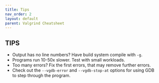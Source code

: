 ```yaml
---
title: Tips
nav_order: 2
layout: default
parent: Valgrind Cheatsheet
---
```


## **TIPS**

- Output has no line numbers? Have build system compile with `-g`.
- Programs run 10-50x slower. Test with small workloads.
- Too many errors? Fix the first errors, that may remove further errors.
- Check out the `--vgdb-error` and `--vgdb-stop-at` options for using GDB to step through the program.